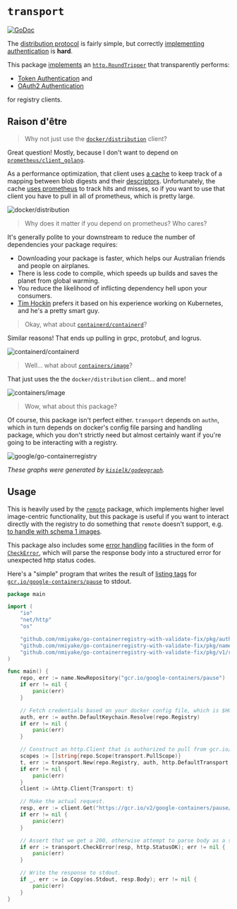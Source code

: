 # `transport`

[![GoDoc](https://godoc.org/github.com/google/go-containerregistry/pkg/v1/transport?status.svg)](https://godoc.org/github.com/google/go-containerregistry/pkg/v1/transport)

The [distribution protocol](https://github.com/opencontainers/distribution-spec) is fairly simple, but correctly [implementing authentication](../../../authn/README.md) is **hard**.

This package [implements](https://godoc.org/github.com/google/go-containerregistry/pkg/v1/remote/transport#New) an [`http.RoundTripper`](https://godoc.org/net/http#RoundTripper)
that transparently performs:
* [Token
Authentication](https://docs.docker.com/registry/spec/auth/token/) and
* [OAuth2
Authentication](https://docs.docker.com/registry/spec/auth/oauth/)

for registry clients.

## Raison d'être

> Why not just use the [`docker/distribution`](https://godoc.org/github.com/docker/distribution/registry/client/auth) client?

Great question! Mostly, because I don't want to depend on [`prometheus/client_golang`](https://github.com/prometheus/client_golang).

As a performance optimization, that client uses [a cache](https://github.com/docker/distribution/blob/a8371794149d1d95f1e846744b05c87f2f825e5a/registry/client/repository.go#L173) to keep track of a mapping between blob digests and their [descriptors](https://github.com/docker/distribution/blob/a8371794149d1d95f1e846744b05c87f2f825e5a/blobs.go#L57-L86). Unfortunately, the cache [uses prometheus](https://github.com/docker/distribution/blob/a8371794149d1d95f1e846744b05c87f2f825e5a/registry/storage/cache/cachedblobdescriptorstore.go#L44) to track hits and misses, so if you want to use that client you have to pull in all of prometheus, which is pretty large.

![docker/distribution](../../../../images/docker.dot.svg)

> Why does it matter if you depend on prometheus? Who cares?

It's generally polite to your downstream to reduce the number of dependencies your package requires:

* Downloading your package is faster, which helps our Australian friends and people on airplanes.
* There is less code to compile, which speeds up builds and saves the planet from global warming.
* You reduce the likelihood of inflicting dependency hell upon your consumers.
* [Tim Hockin](https://twitter.com/thockin/status/958606077456654336) prefers it based on his experience working on Kubernetes, and he's a pretty smart guy.

> Okay, what about [`containerd/containerd`](https://godoc.org/github.com/containerd/containerd/remotes/docker)?

Similar reasons! That ends up pulling in grpc, protobuf, and logrus.

![containerd/containerd](../../../../images/containerd.dot.svg)

> Well... what about [`containers/image`](https://godoc.org/github.com/containers/image/docker)?

That just uses the the `docker/distribution` client... and more!

![containers/image](../../../../images/containers.dot.svg)

> Wow, what about this package?

Of course, this package isn't perfect either. `transport` depends on `authn`,
which in turn depends on docker's config file parsing and handling package,
which you don't strictly need but almost certainly want if you're going to be
interacting with a registry.

![google/go-containerregistry](../../../../images/ggcr.dot.svg)

*These graphs were generated by
[`kisielk/godepgraph`](https://github.com/kisielk/godepgraph).*

## Usage

This is heavily used by the
[`remote`](https://godoc.org/github.com/google/go-containerregistry/pkg/v1/remote)
package, which implements higher level image-centric functionality, but this
package is useful if you want to interact directly with the registry to do
something that `remote` doesn't support, e.g. [to handle with schema 1
images](https://github.com/google/go-containerregistry/pull/509).

This package also includes some [error
handling](https://github.com/opencontainers/distribution-spec/blob/60be706c34ee7805bdd1d3d11affec53b0dfb8fb/spec.md#errors)
facilities in the form of
[`CheckError`](https://godoc.org/github.com/google/go-containerregistry/pkg/v1/remote/transport#CheckError),
which will parse the response body into a structured error for unexpected http
status codes.

Here's a "simple" program that writes the result of
[listing tags](https://github.com/opencontainers/distribution-spec/blob/60be706c34ee7805bdd1d3d11affec53b0dfb8fb/spec.md#tags)
for [`gcr.io/google-containers/pause`](https://gcr.io/google-containers/pause)
to stdout.

```go
package main

import (
	"io"
	"net/http"
	"os"

	"github.com/nmiyake/go-containerregistry-with-validate-fix/pkg/authn"
	"github.com/nmiyake/go-containerregistry-with-validate-fix/pkg/name"
	"github.com/nmiyake/go-containerregistry-with-validate-fix/pkg/v1/remote/transport"
)

func main() {
	repo, err := name.NewRepository("gcr.io/google-containers/pause")
	if err != nil {
		panic(err)
	}

	// Fetch credentials based on your docker config file, which is $HOME/.docker/config.json or $DOCKER_CONFIG.
	auth, err := authn.DefaultKeychain.Resolve(repo.Registry)
	if err != nil {
		panic(err)
	}

	// Construct an http.Client that is authorized to pull from gcr.io/google-containers/pause.
	scopes := []string{repo.Scope(transport.PullScope)}
	t, err := transport.New(repo.Registry, auth, http.DefaultTransport, scopes)
	if err != nil {
		panic(err)
	}
	client := &http.Client{Transport: t}

	// Make the actual request.
	resp, err := client.Get("https://gcr.io/v2/google-containers/pause/tags/list")
	if err != nil {
		panic(err)
	}

	// Assert that we get a 200, otherwise attempt to parse body as a structured error.
	if err := transport.CheckError(resp, http.StatusOK); err != nil {
		panic(err)
	}

	// Write the response to stdout.
	if _, err := io.Copy(os.Stdout, resp.Body); err != nil {
		panic(err)
	}
}
```
